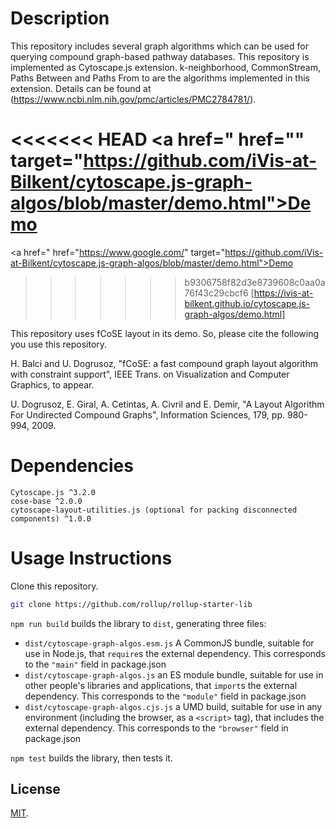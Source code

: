 # Description
This repository includes several graph algorithms which can be used for querying compound graph-based pathway databases. This repository is implemented as Cytoscape.js extension. k-neighborhood, CommonStream, Paths Between and Paths From to are the algorithms implemented in this extension. Details can be found at (https://www.ncbi.nlm.nih.gov/pmc/articles/PMC2784781/). 

<<<<<<< HEAD
<a href=" href="" target="https://github.com/iVis-at-Bilkent/cytoscape.js-graph-algos/blob/master/demo.html">Demo</a>
=======
<a href=" href="https://www.google.com/" target="https://github.com/iVis-at-Bilkent/cytoscape.js-graph-algos/blob/master/demo.html">Demo</a>
>>>>>>> b9306758f82d3e8739608c0aa0a76f43c29cbcf6
[https://ivis-at-bilkent.github.io/cytoscape.js-graph-algos/demo.html]
                                                                                                                                   
This repository uses fCoSE layout in its demo. So, please cite the following you use this repository.
                                                                                                                                   
H. Balci and U. Dogrusoz, "fCoSE: a fast compound graph layout algorithm with constraint support", IEEE Trans. on Visualization and Computer Graphics, to appear.

U. Dogrusoz, E. Giral, A. Cetintas, A. Civril and E. Demir, "A Layout Algorithm For Undirected Compound Graphs", Information Sciences, 179, pp. 980-994, 2009.
                                                                          
# Dependencies

    Cytoscape.js ^3.2.0
    cose-base ^2.0.0
    cytoscape-layout-utilities.js (optional for packing disconnected components) ^1.0.0

# Usage Instructions

Clone this repository.

```bash
git clone https://github.com/rollup/rollup-starter-lib
```                                                                                                
`npm run build` builds the library to `dist`, generating three files:

* `dist/cytoscape-graph-algos.esm.js`
    A CommonJS bundle, suitable for use in Node.js, that `require`s the external dependency. This corresponds to the `"main"` field in package.json
* `dist/cytoscape-graph-algos.js`
    an ES module bundle, suitable for use in other people's libraries and applications, that `import`s the external dependency. This corresponds to the `"module"` field in package.json
* `dist/cytoscape-graph-algos.cjs.js`
    a UMD build, suitable for use in any environment (including the browser, as a `<script>` tag), that includes the external dependency. This corresponds to the `"browser"` field in package.json             
    
 `npm test` builds the library, then tests it.
                                                                                                              

## License

[MIT](LICENSE).
